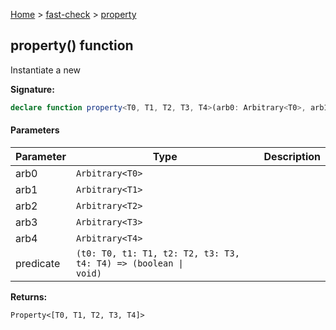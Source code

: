 [Home](/) &gt; [fast-check](../fast-check.md) &gt; [property](property_4.md)

## property() function

Instantiate a new 

<b>Signature:</b>

```typescript
declare function property<T0, T1, T2, T3, T4>(arb0: Arbitrary<T0>, arb1: Arbitrary<T1>, arb2: Arbitrary<T2>, arb3: Arbitrary<T3>, arb4: Arbitrary<T4>, predicate: (t0: T0, t1: T1, t2: T2, t3: T3, t4: T4) => (boolean | void)): Property<[T0, T1, T2, T3, T4]>;
```

#### Parameters

|  Parameter | Type | Description |
|  --- | --- | --- |
|  arb0 | <code>Arbitrary&lt;T0&gt;</code> |  |
|  arb1 | <code>Arbitrary&lt;T1&gt;</code> |  |
|  arb2 | <code>Arbitrary&lt;T2&gt;</code> |  |
|  arb3 | <code>Arbitrary&lt;T3&gt;</code> |  |
|  arb4 | <code>Arbitrary&lt;T4&gt;</code> |  |
|  predicate | <code>(t0: T0, t1: T1, t2: T2, t3: T3, t4: T4) =&gt; (boolean &#124; void)</code> |  |

<b>Returns:</b>

`Property<[T0, T1, T2, T3, T4]>`

